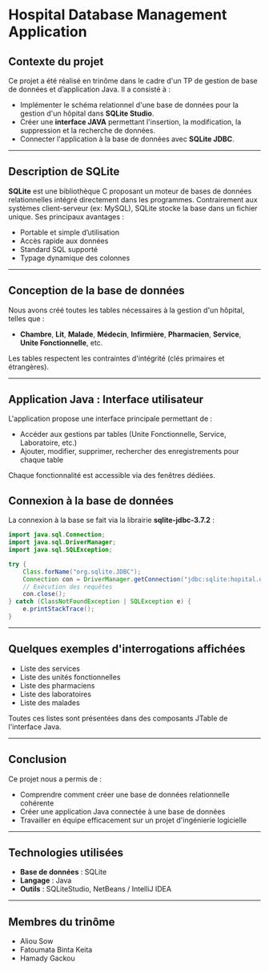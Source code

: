 # Hospital Database Management Application

## Contexte du projet
Ce projet a été réalisé en trinôme dans le cadre d'un TP de gestion de base de données et d’application Java. Il a consisté à :

- Implémenter le schéma relationnel d'une base de données pour la gestion d'un hôpital dans **SQLite Studio**.
- Créer une **interface JAVA** permettant l'insertion, la modification, la suppression et la recherche de données.
- Connecter l'application à la base de données avec **SQLite JDBC**.

---

## Description de SQLite
**SQLite** est une bibliothèque C proposant un moteur de bases de données relationnelles intégré directement dans les programmes. Contrairement aux systèmes client-serveur (ex: MySQL), SQLite stocke la base dans un fichier unique. Ses principaux avantages :

- Portable et simple d’utilisation
- Accès rapide aux données
- Standard SQL supporté
- Typage dynamique des colonnes

---

## Conception de la base de données

Nous avons créé toutes les tables nécessaires à la gestion d'un hôpital, telles que :

- **Chambre**, **Lit**, **Malade**, **Médecin**, **Infirmière**, **Pharmacien**, **Service**, **Unite Fonctionnelle**, etc.

Les tables respectent les contraintes d'intégrité (clés primaires et étrangères).

---

## Application Java : Interface utilisateur

L'application propose une interface principale permettant de :
- Accéder aux gestions par tables (Unite Fonctionnelle, Service, Laboratoire, etc.)
- Ajouter, modifier, supprimer, rechercher des enregistrements pour chaque table

Chaque fonctionnalité est accessible via des fenêtres dédiées.


## Connexion à la base de données

La connexion à la base se fait via la librairie **sqlite-jdbc-3.7.2** :
```java
import java.sql.Connection;
import java.sql.DriverManager;
import java.sql.SQLException;

try {
    Class.forName("org.sqlite.JDBC");
    Connection con = DriverManager.getConnection("jdbc:sqlite:hopital.db");
    // Exécution des requêtes
    con.close();
} catch (ClassNotFoundException | SQLException e) {
    e.printStackTrace();
}
```

---

## Quelques exemples d'interrogations affichées

- Liste des services
- Liste des unités fonctionnelles
- Liste des pharmaciens
- Liste des laboratoires
- Liste des malades

Toutes ces listes sont présentées dans des composants JTable de l'interface Java.

---

## Conclusion

Ce projet nous a permis de :
- Comprendre comment créer une base de données relationnelle cohérente
- Créer une application Java connectée à une base de données
- Travailler en équipe efficacement sur un projet d'ingénierie logicielle

---

## Technologies utilisées
- **Base de données** : SQLite
- **Langage** : Java
- **Outils** : SQLiteStudio, NetBeans / IntelliJ IDEA

---

## Membres du trinôme
- Aliou Sow
- Fatoumata Binta Keita
- Hamady Gackou

